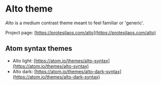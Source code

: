 # Alto theme

*Alto* is a medium contrast theme meant to feel familiar or 'generic'.

Project page: [https://protesilaos.com/alto](https://protesilaos.com/alto)

## Atom syntax themes

- Alto light: [https://atom.io/themes/alto-syntax](https://atom.io/themes/alto-syntax)
- Alto dark: [https://atom.io/themes/alto-dark-syntax](https://atom.io/themes/alto-dark-syntax)

